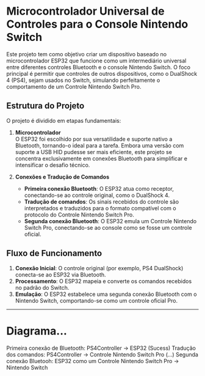# Microcontrolador Universal de Controles para o Console Nintendo Switch

Este projeto tem como objetivo criar um dispositivo baseado no microcontrolador ESP32 que funcione como um intermediário universal entre diferentes controles Bluetooth e o console Nintendo Switch. O foco principal é permitir que controles de outros dispositivos, como o DualShock 4 (PS4), sejam usados no Switch, simulando perfeitamente o comportamento de um Controle Nintendo Switch Pro.

## Estrutura do Projeto

O projeto é dividido em etapas fundamentais:

1. **Microcontrolador**  
   O ESP32 foi escolhido por sua versatilidade e suporte nativo a Bluetooth, tornando-o ideal para a tarefa. Embora uma versão com suporte a USB HID pudesse ser mais eficiente, este projeto se concentra exclusivamente em conexões Bluetooth para simplificar e intensificar o desafio técnico.

2. **Conexões e Tradução de Comandos**  
   - **Primeira conexão Bluetooth**: O ESP32 atua como receptor, conectando-se ao controle original, como o DualShock 4.  
   - **Tradução de comandos**: Os sinais recebidos do controle são interpretados e traduzidos para o formato compatível com o protocolo do Controle Nintendo Switch Pro.  
   - **Segunda conexão Bluetooth**: O ESP32 emula um Controle Nintendo Switch Pro, conectando-se ao console como se fosse um controle oficial.  

## Fluxo de Funcionamento

1. **Conexão Inicial**: O controle original (por exemplo, PS4 DualShock) conecta-se ao ESP32 via Bluetooth.  
2. **Processamento**: O ESP32 mapeia e converte os comandos recebidos no padrão do Switch.  
3. **Emulação**: O ESP32 estabelece uma segunda conexão Bluetooth com o Nintendo Switch, comportando-se como um controle oficial Pro.

---

# Diagrama...

Primeira conexão de Bluetooth: PS4Controller -> ESP32 (Sucess)
Tradução dos comandos: PS4Controller -> Controle Nintendo Switch Pro (...)
Segunda conexão Bluetooh: ESP32 como um Controle Nintendo Switch Pro -> Nintendo Switch
